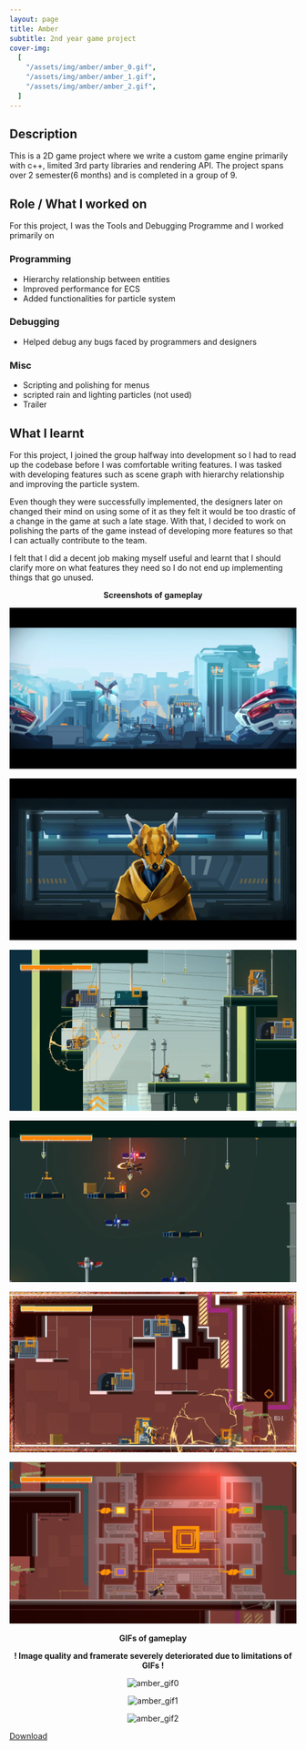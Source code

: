 ```yaml
---
layout: page
title: Amber
subtitle: 2nd year game project
cover-img:
  [
    "/assets/img/amber/amber_0.gif",
    "/assets/img/amber/amber_1.gif",
    "/assets/img/amber/amber_2.gif",
  ]
---
```


## Description

This is a 2D game project where we write a custom game engine primarily with c++, limited 3rd party libraries and rendering API. The project spans over 2 semester(6 months) and is completed in a group of 9.

## Role / What I worked on
For this project, I was the Tools and Debugging Programme and I worked primarily on

### Programming
 - Hierarchy relationship between entities
 - Improved performance for ECS 
 - Added functionalities for particle system

### Debugging
 - Helped debug any bugs faced by programmers and designers

### Misc
 - Scripting and polishing for menus
 - scripted rain and lighting particles (not used)
 - Trailer

## What I learnt

For this project, I joined the group halfway into development so I had to read up the codebase before I was comfortable writing features. I was tasked with developing features such as scene graph with hierarchy relationship and improving the particle system.

Even though they were successfully implemented, the designers later on changed their mind on using some of it as they felt it would be too drastic of a change in the game at such a late stage. With that, I decided to work on polishing the parts of the game instead of developing more features so that I can actually contribute to the team.

I felt that I did a decent job making myself useful and learnt that I should clarify more on what features they need so I do not end up implementing things that go unused.

<p align = "center">
 <b>Screenshots of gameplay</b>
</p>
<p align = "center">
  <img src = "/assets/img/amber/amber_0.PNG" alt = "amber_png0" />
</p>
<p align = "center">
  <img src = "/assets/img/amber/amber_1.PNG" alt = "amber_png1" />
</p>
<p align = "center">
  <img src = "/assets/img/amber/amber_2.PNG" alt = "amber_png2" />
</p>
<p align = "center">
  <img src = "/assets/img/amber/amber_3.PNG" alt = "amber_png3" />
</p>
<p align = "center">
  <img src = "/assets/img/amber/amber_4.PNG" alt = "amber_png4" />
</p>
<p align = "center">
  <img src = "/assets/img/amber/amber_5.PNG" alt = "amber_png5" />
</p>

<p align = "center">
 <b>GIFs of gameplay</b>
</p>
<p align = "center">
 <b>! Image quality and framerate severely deteriorated due to limitations of GIFs !</b>
</p>
<p align = "center">
  <img src = "/assets/img/amber/amber_0.gif" alt = "amber_gif0" />
</p>
<p align = "center">
  <img src = "/assets/img/amber/amber_1.gif" alt = "amber_gif1" />
</p>
<p align = "center">
  <img src = "/assets/img/amber/amber_2.gif" alt = "amber_gif2" />
</p>

[Download](https://games.digipen.edu/games/amber)

